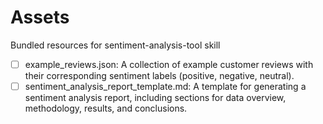 # Assets

Bundled resources for sentiment-analysis-tool skill

- [ ] example_reviews.json: A collection of example customer reviews with their corresponding sentiment labels (positive, negative, neutral).
- [ ] sentiment_analysis_report_template.md: A template for generating a sentiment analysis report, including sections for data overview, methodology, results, and conclusions.
